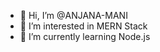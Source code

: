 - 👋 Hi, I’m @ANJANA-MANI
- 👀 I’m interested in MERN Stack 
- 🌱 I’m currently learning Node.js
  

<!---
ANJANA-MANI/ANJANA-MANI is a ✨ special ✨ repository because its `README.md` (this file) appears on your GitHub profile.
You can click the Preview link to take a look at your changes.
--->
